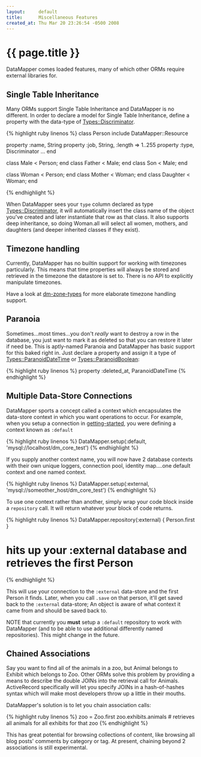 ```yaml
---
layout:     default
title:      Miscellaneous Features
created_at: Thu Mar 20 23:26:54 -0500 2008
---
```


{{ page.title }}
================

DataMapper comes loaded features, many of which other ORMs require external
libraries for.

Single Table Inheritance
------------------------

Many ORMs support Single Table Inheritance and DataMapper is no different. In
order to declare a model for Single Table Inheritance, define a property with
the data-type of [Types::Discriminator][Types_Discriminator].

{% highlight ruby linenos %}
class Person
  include DataMapper::Resource

  property :name, String
  property :job,  String,        :length => 1..255
  property :type, Discriminator
  ...
end

class Male   < Person; end
class Father < Male;   end
class Son    < Male;   end

class Woman    < Person; end
class Mother   < Woman;  end
class Daughter < Woman;  end

{% endhighlight %}

When DataMapper sees your `type` column declared as type
[Types::Discriminator][Types_Discriminator], it will automatically insert the class name of
the object you've created and later instantiate that row as that class. It also
supports deep inheritance, so doing Woman.all will select all women, mothers,
and daughters (and deeper inherited classes if they exist).

Timezone handling
-----------------

Currently, DataMapper has no builtin support for working with timezones
particularly. This means that time properties will always be stored and
retrieved in the timezone the datastore is set to. There is no API to
explicitly manipulate timezones.

Have a look at [dm-zone-types](http://github.com/hassox/dm-zone-types)
for more elaborate timezone handling support.

Paranoia
--------

Sometimes...most times...you don't _really_ want to destroy a row in the
database, you just want to mark it as deleted so that you can restore it later
if need be. This is aptly-named Paranoia and DataMapper has basic support for
this baked right in. Just declare a property and assign it a type of
[Types::ParanoidDateTime][Types_ParanoidDateTime] or [Types::ParanoidBoolean][Types_ParanoidBoolean]:

{% highlight ruby linenos %}
property :deleted_at, ParanoidDateTime
{% endhighlight %}

Multiple Data-Store Connections
-------------------------------

DataMapper sports a concept called a context which encapsulates the data-store
context in which you want operations to occur. For example, when you setup a
connection in [getting-started](/getting-started), you were defining a
context known as `:default`

{% highlight ruby linenos %}
  DataMapper.setup(:default, 'mysql://localhost/dm_core_test')
{% endhighlight %}

If you supply another context name, you will now have 2 database contexts with
their own unique loggers, connection pool, identity map....one default context
and one named context.

{% highlight ruby linenos %}
DataMapper.setup(:external, 'mysql://someother_host/dm_core_test')
{% endhighlight %}

To use one context rather than another, simply wrap your code block inside a
`repository` call. It will return whatever your block of code returns.

{% highlight ruby linenos %}
DataMapper.repository(:external) { Person.first }
# hits up your :external database and retrieves the first Person
{% endhighlight %}

This will use your connection to the `:external` data-store and the first Person
it finds. Later, when you call `.save` on that person, it'll get saved back to
the `:external` data-store; An object is aware of what context it came from and
should be saved back to.

NOTE that currently you **must** setup a `:default` repository to work
with DataMapper (and to be able to use additional differently named
repositories). This might change in the future.

Chained Associations
--------------------

Say you want to find all of the animals in a zoo, but Animal belongs to Exhibit
which belongs to Zoo. Other ORMs solve this problem by providing a means to
describe the double JOINs into the retrieval call for Animals. ActiveRecord
specifically will let you specify JOINs in a hash-of-hashes syntax which will
make most developers throw up a little in their mouths.

DataMapper's solution is to let you chain association calls:

{% highlight ruby linenos %}
zoo = Zoo.first
zoo.exhibits.animals  # retrieves all animals for all exhibits for that zoo
{% endhighlight %}

This has great potential for browsing collections of content, like browsing all
blog posts' comments by category or tag. At present, chaining beyond 2
associations is still experimental.

[Types_Discriminator]:http://rubydoc.info/github/datamapper/dm-core/master/DataMapper/Property/Discriminator
[Types_ParanoidDateTime]:http://rubydoc.info/github/datamapper/dm-types/master/DataMapper/Property/ParanoidDateTime
[Types_ParanoidBoolean]:http://rubydoc.info/github/datamapper/dm-types/master/DataMapper/Property/ParanoidBoolean

